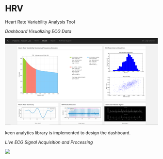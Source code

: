 # HRV
Heart Rate Variability Analysis Tool

*Dashboard Visualizing ECG Data*

![](https://github.com/HRVpad/HRV/blob/master/Dashboard/images/GUI1.PNG?raw=true)

keen analytics library is implemented to design the dashboard.


*Live ECG Signal Acquisition and Processing*

![](https://github.com/HRVpad/HRV/blob/master/Software/Dashboard/images/Live.gif?raw=true)
